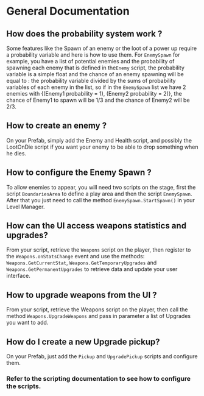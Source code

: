 ﻿# General Documentation

## How does the probability system work ?
Some features like the Spawn of an enemy or the loot of a power up require a probability variable and here is how to use them. For ``EnemySpawn`` for example, you have a list of potential enemies and the probability of spawning each enemy that is defined in the``Enemy`` script, the probability variable is a simple float and the chance of an enemy spawning will be equal to : the probability variable divided by the sums of probability variables of each enemy in the list, so if in the ``EnemySpawn`` list we have 2 enemies with {(Enemy1 probability = 1), (Enemy2 probability = 2)}, the chance of Enemy1 to spawn will be 1/3 and the chance of Enemy2 will be 2/3.

## How to create an enemy ?
On your Prefab, simply add the Enemy and Health script, and possibly the LootOnDie script if you want your enemy to be able to drop something when he dies.

## How to configure the Enemy Spawn ?
To allow enemies to appear, you will need two scripts on the stage, first the script ``BoundariesArea`` to define a play area and then the script ``EnemySpawn``.
After that you just need to call the method ``EnemySpawn.StartSpawn()`` in your Level Manager.

## How can the UI access weapons statistics and upgrades?
From your script, retrieve the ``Weapons`` script on the player, then register to the ``Weapons.onStatsChange`` event and use the methods: ``Weapons.GetCurrentStat``, ``Weapons.GetTemporaryUpgrades`` and ``Weapons.GetPermanentUpgrades`` to retrieve data and update your user interface.

## How to upgrade weapons from the UI ?
From your script, retrieve the Weapons script on the player, then call the method ``Weapons.UpgradeWeapons`` and pass in parameter a list of Upgrades you want to add.

## How do I create a new Upgrade pickup?
On your Prefab, just add the ``Pickup`` and ``UpgradePickup`` scripts and configure them.


### Refer to the scripting documentation to see how to configure the scripts.
